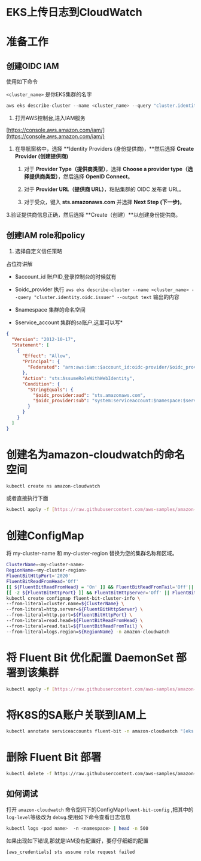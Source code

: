 # EKS上传日志到CloudWatch

# 准备工作

## 创建OIDC IAM

使用如下命令

`<cluster_name>` 是你EKS集群的名字

```c
aws eks describe-cluster --name <cluster_name> --query "cluster.identity.oidc.issuer" --output text
```

1. 打开AWS控制台,进入IAM服务
    

[https://console.aws.amazon.com/iam/](https://console.aws.amazon.com/iam/)

1. 在导航窗格中，选择 \*\*Identity Providers (身份提供商)，\*\*然后选择 **Create Provider (创建提供商)**
    
    1. 对于 **Provider Type（提供商类型）**，选择 **Choose a provider type（选择提供商类型）**，然后选择 **OpenID Connect**。
        
    2. 对于 **Provider URL（提供商 URL）**，粘贴集群的 OIDC 发布者 URL。
        
    3. 对于受众，键入 **sts.amazonaws.com** 并选择 **Next Step (下一步)**。
        

3.验证提供商信息正确，然后选择 \*\*Create（创建）\*\*以创建身份提供商。

## 创建IAM role和policy

1. 选择自定义信任策略
    

占位符讲解

* $account\_id 账户ID,登录控制台的时候就有
    
* $oidc\_provider 执行 `aws eks describe-cluster --name <cluster_name> --query "cluster.identity.oidc.issuer" --output text` 输出的内容
    
* $namespace 集群的命名空间
    
* $service\_account 集群的sa账户,这里可以写\*
    

```json
{
  "Version": "2012-10-17",
  "Statement": [
    {
      "Effect": "Allow",
      "Principal": {
        "Federated": "arn:aws:iam::$account_id:oidc-provider/$oidc_provider"
      },
      "Action": "sts:AssumeRoleWithWebIdentity",
      "Condition": {
        "StringEquals": {
          "$oidc_provider:aud": "sts.amazonaws.com",
          "$oidc_provider:sub": "system:serviceaccount:$namespace:$service_account"
        }
      }
    }
  ]
}
```

# 创建名为amazon-cloudwatch的命名空间

```bash
kubectl create ns amazon-cloudwatch
```

或者直接执行下面

```bash
kubectl apply -f [https://raw.githubusercontent.com/aws-samples/amazon-cloudwatch-container-insights/latest/k8s-deployment-manifest-templates/deployment-mode/daemonset/container-insights-monitoring/cloudwatch-namespace.yaml](https://raw.githubusercontent.com/aws-samples/amazon-cloudwatch-container-insights/latest/k8s-deployment-manifest-templates/deployment-mode/daemonset/container-insights-monitoring/cloudwatch-namespace.yaml)
```

# 创建ConfigMap

将 my-cluster-name 和 my-cluster-region 替换为您的集群名称和区域。

```bash
ClusterName=<my-cluster-name>
RegionName=<my-cluster-region>
FluentBitHttpPort='2020'
FluentBitReadFromHead='Off'
[[ ${FluentBitReadFromHead} = 'On' ]] && FluentBitReadFromTail='Off'|| FluentBitReadFromTail='On'
[[ -z ${FluentBitHttpPort} ]] && FluentBitHttpServer='Off' || FluentBitHttpServer='On'
kubectl create configmap fluent-bit-cluster-info \
--from-literal=cluster.name=${ClusterName} \
--from-literal=http.server=${FluentBitHttpServer} \
--from-literal=http.port=${FluentBitHttpPort} \
--from-literal=read.head=${FluentBitReadFromHead} \
--from-literal=read.tail=${FluentBitReadFromTail} \
--from-literal=logs.region=${RegionName} -n amazon-cloudwatch
```

# 将 Fluent Bit 优化配置 DaemonSet 部署到该集群

```bash
kubectl apply -f [https://raw.githubusercontent.com/aws-samples/amazon-cloudwatch-container-insights/latest/k8s-deployment-manifest-templates/deployment-mode/daemonset/container-insights-monitoring/fluent-bit/fluent-bit.yaml](https://raw.githubusercontent.com/aws-samples/amazon-cloudwatch-container-insights/latest/k8s-deployment-manifest-templates/deployment-mode/daemonset/container-insights-monitoring/fluent-bit/fluent-bit.yaml)
```

# 将K8S的SA账户关联到IAM上

```bash
kubectl annotate serviceaccounts fluent-bit -n amazon-cloudwatch "[eks.amazonaws.com/role-arn=arn:aws:iam::ACCOUNT_ID:role/IAM_ROLE_NAME](http://eks.amazonaws.com/role-arn=arn:aws:iam::ACCOUNT_ID:role/IAM_ROLE_NAME)"
```

# **删除 Fluent Bit 部署**

```bash
kubectl delete -f https://raw.githubusercontent.com/aws-samples/amazon-cloudwatch-container-insights/latest/k8s-deployment-manifest-templates/deployment-mode/daemonset/container-insights-monitoring/fluent-bit/fluent-bit.yaml
```

## 如何调试

打开 `amazon-cloudwatch` 命令空间下的ConfigMap`fluent-bit-config` ,把其中的`log-level`等级改为 `debug`.使用如下命令查看日志信息

```bash
kubectl logs <pod name>  -n <namespace> | head -n 500
```

如果出现如下错误,那就是IAM没有配置好，要仔仔细细的配置

```bash
[aws_credentials] sts assume role request failed
```